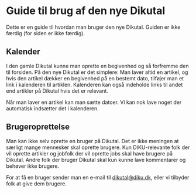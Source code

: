 # Guide til brug af den nye Dikutal

Dette er en guide til hvordan man bruger den nye Dikutal.  Guiden er ikke færdig
(for siden er ikke færdig).


## Kalender

I den gamle Dikutal kunne man oprette en begivenhed og så forfremme den til
forsiden.  På den nye Dikutal er det simplere: Man laver altid en artikel, og
hvis den artikel dækker en begivenhed på en bestemt dato, tilføjer man et link i
kalenderen til artiklen.  Kalenderen kan også indeholde links til andet end
artikler på Dikutal hvis det er relevant.

Når man laver en artikel kan man sætte datoer.  Vi kan nok lave noget der
automatisk indsætter det i kalenderen.


## Brugeroprettelse

Man kan ikke selv oprette en bruger på Dikutal.  Det er ikke meningen at særligt
mange mennesker skal oprette brugere.  Kun DIKU-relevante folk der vil oprette
artikler og jobfolk der vil oprette jobs skal have brugere på Dikutal.  Andre
folk der bruger Dikutal skal kun kunne lave kommentarer og behøver ikke brugere.

For at få en bruger sender man en e-mail til dikutal@diku.dk, eller vi tilbyder
folk at give dem brugere.




